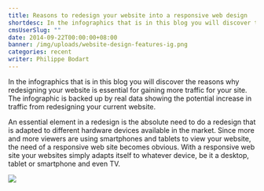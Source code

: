 ```yaml
---
title: Reasons to redesign your website into a responsive web design
shortdesc: In the infographics that is in this blog you will discover the reasons why redesigning your website is essential for gaining more traffic for your site. The infographic is backed up by real data showing the potential increase in traffic from redesigning your current website.
cmsUserSlug: ""
date: 2014-09-22T00:00:00+08:00
banner: /img/uploads/website-design-features-ig.png
categories: recent
writer: Philippe Bodart
---
```


In the infographics that is in this blog you will discover the reasons why redesigning your website is essential for gaining more traffic for your site. The infographic is backed up by real data showing the potential increase in traffic from redesigning your current website.

An essential element in a redesign is the absolute need to do a redesign that is adapted to different hardware devices available in the market. Since more and more viewers are using smartphones and tablets to view your website, the need of a responsive web site becomes obvious. With a responsive web site your websites simply adapts itself to whatever device, be it a desktop, tablet or smartphone and even TV.

  
![](/img/uploads/website-design-features-ig.png)

<style>
img {max-width:100%;}
</style>
